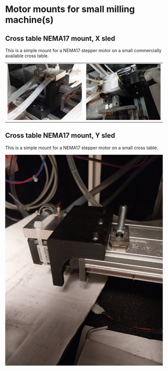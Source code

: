 # Motor mounts for small milling machine(s)

## Cross table NEMA17 mount, X sled

This is a simple mount for a NEMA17 stepper motor on a small
commercially available cross table.

|     |     |
| --- | --- |
| ![](https://raw.githubusercontent.com/tspspi/freecadModel/refs/heads/master/Machine%20Parts/CNC%20Mill%201/MotorMounts/CrossTableMount02_001.png) | ![](https://raw.githubusercontent.com/tspspi/freecadModel/refs/heads/master/Machine%20Parts/CNC%20Mill%201/MotorMounts/CrossTableMount02_002.png) |

## Cross table NEMA17 mount, Y sled

This is a simple mount for a NEMA17 stepper motor on a small
cross table.

![](https://raw.githubusercontent.com/tspspi/freecadModel/refs/heads/master/Machine%20Parts/CNC%20Mill%201/MotorMounts/CrossTableMount01_001.jpg)
